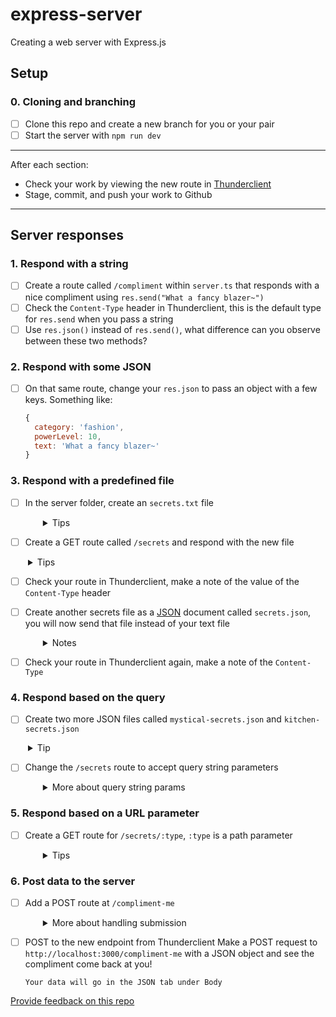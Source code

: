 # express-server

Creating a web server with Express.js

## Setup

### 0. Cloning and branching

- [ ] Clone this repo and create a new branch for you or your pair
- [ ] Start the server with `npm run dev`

---

After each section:

- Check your work by viewing the new route in [Thunderclient](https://www.thunderclient.com/)
- Stage, commit, and push your work to Github

---

## Server responses

### 1. Respond with a string

- [ ] Create a route called `/compliment` within `server.ts` that responds with a nice compliment using `res.send("What a fancy blazer~")`
- [ ] Check the `Content-Type` header in Thunderclient, this is the default type for `res.send` when you pass a string
- [ ] Use `res.json()` instead of `res.send()`, what difference can you observe between these two methods?
      
### 2. Respond with some JSON

- [ ] On that same route, change your `res.json` to pass an object with a few keys. Something like:

  ```js
  {
    category: 'fashion',
    powerLevel: 10,
    text: 'What a fancy blazer~'
  }
  ```


### 3. Respond with a predefined file

- [ ] In the server folder, create an `secrets.txt` file
  <details style="padding-left: 2em">
    <summary>Tips</summary>

  - This could include name, username, location, shopping list or anything you want really.
  </details>

- [ ] Create a GET route called `/secrets` and respond with the new file
<details style="padding-left: 2em">
<summary>Tips</summary>

- use `res.sendFile` and pass it the path
- `res.sendFile` wants an absolute path, so we'll use `Path.resolve('./server/secrets.txt')`
- Use `import * as Path from 'node:path'` to get access to all the path functions
</details>

- [ ] Check your route in Thunderclient, make a note of the value of the `Content-Type` header
- [ ] Create another secrets file as a [JSON](https://www.json.org/json-en.html) document called `secrets.json`, you will now send that file instead of your text file
  <details style="padding-left: 2em">
    <summary>Notes</summary>

  - This file should be an array of strings
  - Tell us some secrets
  - I'm going to read these secrets, so don't put anything too good in there
  </details>

- [ ] Check your route in Thunderclient again, make a note of the `Content-Type`

### 4. Respond based on the query

- [ ] Create two more JSON files called `mystical-secrets.json` and `kitchen-secrets.json`
<details style="padding-left: 2em">
  <summary>Tip</summary>
  
  - These can also contain arrays of strings
  - Remember! JSON strings _always_ use double quotes `"` and never single-quotes `'`
  - Make sure the contents are different enough that you can easily tell them apart
</details>

- [ ] Change the `/secrets` route to accept query string parameters
  <details style="padding-left: 2em">
    <summary>More about query string params</summary>

  - If you request `/secrets?type=mystical` respond with `mystical-secrets.json`
  - If you request `/secrets?type=kitchen` respond with `kitchen-secrets.json`
  - If you request `/secrets` respond with `secrets.json`
  - You'll likely use `if/else` statements or a `switch/case` that uses `req.query.type`
  </details>

### 5. Respond based on a URL parameter

- [ ] Create a GET route for `/secrets/:type`, `:type` is a path parameter
  <details style="padding-left: 2em">
    <summary>Tips</summary>

  - look at `req.params.type`
  - You'll likely use `if/else` statements or a `switch/case` statement
  - If you request `/secrets/mystical` respond with `mystical-secrets.json`
  - If you request `/secrets/kitchen` respond with `kitchen-secrets.json`
  - If you request `/secrets/lizards` use `res.sendStatus(404)` to send "Not Found"

  </details>

### 6. Post data to the server

- [ ] Add a POST route at `/compliment-me`
  <details style="padding-left: 2em">
    <summary>More about handling submission</summary>

  - Add `express.json` as middleware to `server.ts`
    ```js
    server.use(express.json())
    ```
  - We want `req.body` to be an object with `name`, `age`, `heightM`, something like this -

    ```json
    {
      "name": "Gerard",
      "age": 49,
      "heightM": 1.75
    }
    ```

  - Respond with a compliment customised for the request,
    1. First you'll need to define the variables we need from req.body, eg.
       ```js
       const { name, age, heightM } = req.body
       ```
    2. Let's have the compliment based on height. Say a fair cutoff for someone considered to be "tall" is 1.8288. Write the logic to determine if someone "isTall" or not based on the heightM that we get from req.body and if it is greater than 1.8288
    3. Construct the compliment message using template literals (backticks) to insert the dynamic values (name, age) and the result of the height comparison (isTall). You can use a ternary operator to choose between "big fella" or "short king" based on the value of isTall.
    4. Additionaly, you can also include a compliment about their age. eg.
       ```js
       `you don't look ${age} at all (not implying that looking older is worse)`
       ```
    5. And just for fun add a  sincerity rating to the response. This could be a random number or a predetermined value depending on the context. eg. "sincerety:0.6"
    6. Make sure the compliment message and any additional data is wrapped as a JSON object using res.json()


- [ ] POST to the new endpoint from Thunderclient
      Make a POST request to `http://localhost:3000/compliment-me` with a JSON object and see the compliment come back at you!

      Your data will go in the JSON tab under Body


[Provide feedback on this repo](https://docs.google.com/forms/d/e/1FAIpQLSfw4FGdWkLwMLlUaNQ8FtP2CTJdGDUv6Xoxrh19zIrJSkvT4Q/viewform?usp=pp_url&entry.1958421517=express-server)
